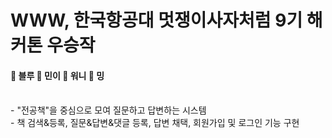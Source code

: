 # WWW, 한국항공대 멋쟁이사자처럼 9기 해커톤 우승작

<h4>💙 블루 💜 민이 💛  워니 💚  밍</h4>

<br>
- "전공책"을 중심으로 모여 질문하고 답변하는 시스템 <br>
- 책 검색&등록, 질문&답변&댓글 등록, 답변 채택, 회원가입 및 로그인 기능 구현
